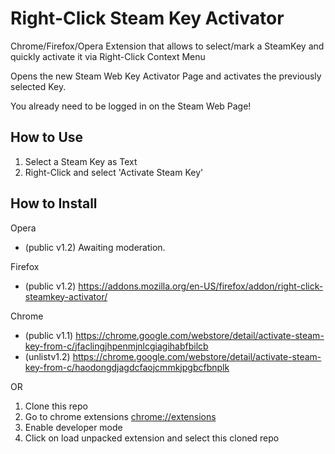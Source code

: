 # Right-Click Steam Key Activator
Chrome/Firefox/Opera Extension that allows to select/mark a SteamKey and quickly activate it via Right-Click Context Menu

Opens the new Steam Web Key Activator Page and activates the previously selected Key.

You already need to be logged in on the Steam Web Page!

## How to Use

1. Select a Steam Key as Text
2. Right-Click and select 'Activate Steam Key'

## How to Install

Opera
- (public v1.2) Awaiting moderation.

Firefox
- (public v1.2) https://addons.mozilla.org/en-US/firefox/addon/right-click-steamkey-activator/

Chrome
- (public v1.1) https://chrome.google.com/webstore/detail/activate-steam-key-from-c/jfaclingjhpenmjnlcgiagihabfbilcb
- (unlistv1.2) https://chrome.google.com/webstore/detail/activate-steam-key-from-c/haodongdjagdcfaojcmmkjpgbcfbnplk

OR

1. Clone this repo
2. Go to chrome extensions [chrome://extensions](chrome://extensions)
3. Enable developer mode
4. Click on load unpacked extension and select this cloned repo
